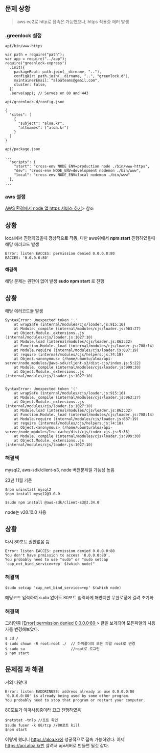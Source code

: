 ## 문제 상황

> aws ec2로 http로 접속은 가능했으나, https 적용중 에러 발생

### .greenlock 설정

```
api/bin/www-https

var path = require("path");
var app = require("../app");
require("greenlock-express")
  .init({
    packageRoot: path.join(__dirname, ".."),
    configDir: path.join(__dirname, "..", "greenlock.d"),
    maintainerEmail: "aloateams@gmail.com",
    cluster: false,
  })
  .serve(app); // Serves on 80 and 443
```

```
api/greenlock.d/config.json

{
  "sites": [
    {
      "subject": "aloa.kr",
      "altnames": ["aloa.kr"]
    }
  ]
}
```

```
api/package.json

...
  "scripts": {
    "start": "cross-env NODE_ENV=production node ./bin/www-https",
    "dev": "cross-env NODE_ENV=development nodemon ./bin/www",
    "local": "cross-env NODE_ENV=local nodemon ./bin/www"
  },
...

```

### aws 설정

[AWS 환경에서 node 앱 https 서비스 하기](https://stackhoarder.com/2021/04/13/aws-%ED%99%98%EA%B2%BD%EC%97%90%EC%84%9C-node-%EC%95%B1-https-%EC%84%9C%EB%B9%84%EC%8A%A4-%ED%95%98%EA%B8%B0/)> 참조

## 상황

local에서 진행하였을때 정상적으로 작동, 다만 aws위에서 **npm start** 진행하였을때 해당 에러코드 발생

```
Error: listen EACCES: permission denied 0.0.0.0:80
EACCES: '0.0.0.0:80'
```

#### 해결책

해당 문제는 권한이 없어 발생 **sudo npm start** 로 진행

## 상황

해당 에러코드들 발생

```
SyntaxError: Unexpected token '.'
    at wrapSafe (internal/modules/cjs/loader.js:915:16)
    at Module._compile (internal/modules/cjs/loader.js:963:27)
    at Object.Module._extensions..js (internal/modules/cjs/loader.js:1027:10)
    at Module.load (internal/modules/cjs/loader.js:863:32)
    at Function.Module._load (internal/modules/cjs/loader.js:708:14)
    at Module.require (internal/modules/cjs/loader.js:887:19)
    at require (internal/modules/cjs/helpers.js:74:18)
    at Object.<anonymous> (/home/ubuntu/aloa/api-server/node_modules/@aws-sdk/client-s3/dist-cjs/index.js:5:22)
    at Module._compile (internal/modules/cjs/loader.js:999:30)
    at Object.Module._extensions..js (internal/modules/cjs/loader.js:1027:10)


SyntaxError: Unexpected token '('
    at wrapSafe (internal/modules/cjs/loader.js:915:16)
    at Module._compile (internal/modules/cjs/loader.js:963:27)
    at Object.Module._extensions..js (internal/modules/cjs/loader.js:1027:10)
    at Module.load (internal/modules/cjs/loader.js:863:32)
    at Function.Module._load (internal/modules/cjs/loader.js:708:14)
    at Module.require (internal/modules/cjs/loader.js:887:19)
    at require (internal/modules/cjs/helpers.js:74:18)
    at Object.<anonymous> (/home/ubuntu/aloa/api-server/node_modules/lru-cache/dist/cjs/index-cjs.js:5:36)
    at Module._compile (internal/modules/cjs/loader.js:999:30)
    at Object.Module._extensions..js (internal/modules/cjs/loader.js:1027:10)
```

### 해결책

mysql2, aws-sdk/client-s3, node 버전문제일 가능성 높음

23년 11월 기준

```
$npm uninstall mysql2
$npm install mysql2@3.0.0

$sudo npm install @aws-sdk/client-s3@3.34.0
```

node는 v20.10.0 사용

## 상황

다시 80포트 권한없음 뜸

```
Error: listen EACCES: permission denied 0.0.0.0:80
You don't have prmission to access '0.0.0.0:80'.
You probably need to use "sudo" or "sudo setcap 'cap_net_bind_service=+ep' $(which node)"
```

### 해결책

```
$sudo setcap 'cap_net_bind_service=+ep' $(which node)
```

해당코드 입력하여 sudo 없이도 80포트 입력하게 해봤지만 무한로딩에 걸려 초기화

### 해결책

그러던중 [[Error] permission denied 0.0.0.0:80
](https://systorage.tistory.com/entry/Error-permission-denied-000080)> 글을 보게되어 모든파일의 사용자를 변경해보았다.

```
$ cd /
$ sudo chown -R root:root ./  // 하위폴더의 모든 파일 root로 변경
$ sudo su                     //root로 로그인
$ npm start
```

## 문제점 과 해결

거의 다왔다!

```
Error: listen EADDRINUSE: address already in use 0.0.0.0:80
'0.0.0.0:80' is already being used by some other program.
You probably need to stop that program or restart your computer.
```

80포트가 이미사용중이라 끄고 진행하였음

```
$netstat -tnlp //포트 확인
$sudo fuser -k 80/tcp //80포트 kill
$npm start
```

이렇게 했더니 https://aloa.kr에 성공적으로 접속 가능하였다. 이제 https://api.aloa.kr만 살려서 api서버로 만들면 될것 같다.
